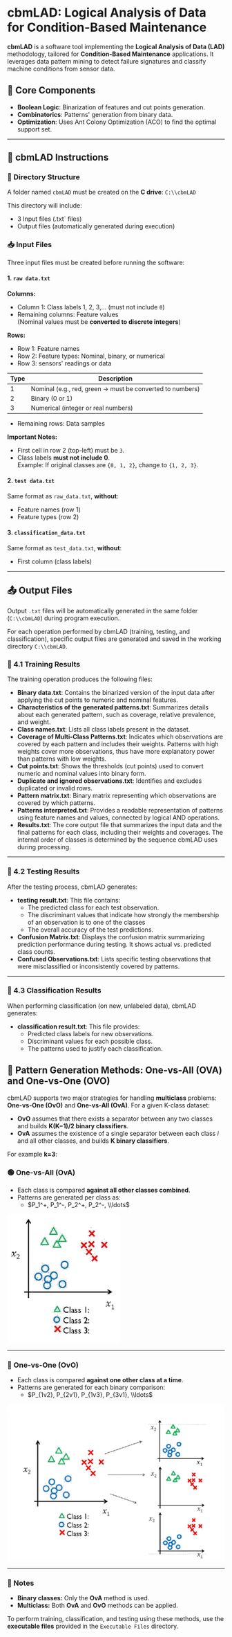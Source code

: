 # cbmLAD: Logical Analysis of Data for Condition-Based Maintenance

**cbmLAD** is a software tool implementing the **Logical Analysis of Data (LAD)** methodology, tailored for **Condition-Based Maintenance** applications. It leverages data pattern mining to detect failure signatures and classify machine conditions from sensor data.

## 🔧 Core Components

- **Boolean Logic**: Binarization of features and cut points generation.
- **Combinatorics**: Patterns' generation from binary data.
- **Optimization**: Uses Ant Colony Optimization (ACO) to find the optimal support set.

---

## 📁 cbmLAD Instructions

### 📂 Directory Structure

A folder named `cbmLAD` must be created on the **C drive**: `C:\\cbmLAD`

This directory will include:
-  3 Input files (.txt` files)
- Output files (automatically generated during execution)

### 📥 Input Files

Three input files must be created before running the software:

#### 1. `raw data.txt`

**Columns:**
- Column 1: Class labels 1, 2, 3,... (must not include `0`)
- Remaining columns: Feature values  
  (Nominal values must be **converted to discrete integers**)

**Rows:**
- Row 1: Feature names
- Row 2: Feature types: Nominal, binary, or numerical
- Row 3: sensors' readings or data

| Type | Description |
|------|-------------|
| 1    | Nominal (e.g., red, green → must be converted to numbers) |
| 2    | Binary (0 or 1) |
| 3    | Numerical (integer or real numbers) |

- Remaining rows: Data samples

**Important Notes:**
- First cell in row 2 (top-left) must be `3`.
- Class labels **must not include 0**.  
  Example: If original classes are `{0, 1, 2}`, change to `{1, 2, 3}`.

#### 2. `test data.txt`

Same format as `raw_data.txt`, **without**:
- Feature names (row 1)
- Feature types (row 2)

#### 3. `classification_data.txt`

Same format as `test_data.txt`, **without**:
- First column (class labels)

---

## 📤 Output Files

Output `.txt` files will be automatically generated in the same folder (`C:\\cbmLAD`) during program execution.

For each operation performed by cbmLAD (training, testing, and classification), specific output files are generated and saved in the working directory `C:\\cbmLAD`.

### 🔧 4.1 Training Results

The training operation produces the following files:

- **Binary data.txt**: Contains the binarized version of the input data after applying the cut points to numeric and nominal features.
- **Characteristics of the generated patterns.txt**: Summarizes details about each generated pattern, such as coverage, relative prevalence, and weight.
- **Class names.txt**: Lists all class labels present in the dataset.
- **Coverage of Multi-Class Patterns.txt**: Indicates which observations are covered by each pattern and includes their weights. Patterns with high weights cover more observations, thus have more explanatory power than patterns with low weights.
- **Cut points.txt**: Shows the thresholds (cut points) used to convert numeric and nominal values into binary form.
- **Duplicate and ignored observations.txt**: Identifies and excludes duplicated or invalid rows.
- **Pattern matrix.txt**: Binary matrix representing which observations are covered by which patterns.
- **Patterns interpreted.txt**: Provides a readable representation of patterns using feature names and values, connected by logical AND operations.
- **Results.txt**: The core output file that summarizes the input data and the final patterns for each class, including their weights and coverages. The internal order of classes is determined by the sequence cbmLAD uses during processing.
---

### 🧪 4.2 Testing Results

After the testing process, cbmLAD generates:

- **testing result.txt**: This file contains:
  - The predicted class for each test observation.
  - The discriminant values that indicate how strongly the membership of an observation is to one of the classes
  - The overall accuracy of the test predictions.  
- **Confusion Matrix.txt**: Displays the confusion matrix summarizing prediction performance during testing. It shows actual vs. predicted class counts.
- **Confused Observations.txt**: Lists specific testing observations that were misclassified or inconsistently covered by patterns. 
---

### 🧮 4.3 Classification Results

When performing classification (on new, unlabeled data), cbmLAD generates:

- **classification result.txt**: This file provides:
  - Predicted class labels for new observations.
  - Discriminant values for each possible class.
  - The patterns used to justify each classification.

## 🧠 Pattern Generation Methods: One-vs-All (OVA) and One-vs-One (OVO)

cbmLAD supports two major strategies for handling **multiclass** problems: **One-vs-One (OvO)** and **One-vs-All (OvA)**.
For a given K-class dataset:
  - **OvO** assumes that there exists a separator between any two classes and builds **K(K−1)/2 binary classifiers**.
  - **OvA** assumes the existence of a single separator between each class $i$ and all other classes, and builds **K binary classifiers**.

For example **k=3**:

### 🟢 One-vs-All (OvA)

- Each class is compared **against all other classes combined**.
- Patterns are generated per class as:
  - $P_1^+, P_1^-, P_2^+, P_2^-, \\ldots$
    
![OVA Illustration](OVA.png)

---

### 🔵 One-vs-One (OvO)

- Each class is compared **against one other class at a time**.
- Patterns are generated for each binary comparison:
  - $P_{1v2}, P_{2v1}, P_{1v3}, P_{3v1}, \\ldots$

![OVO Illustration](OVO.png)

---

### 🔎 Notes

- **Binary classes:** Only the **OvA** method is used.
- **Multiclass:** Both **OvA** and **OvO** methods can be applied.

To perform training, classification, and testing using these methods, use the **executable files** provided in the `Executable Files` directory.
